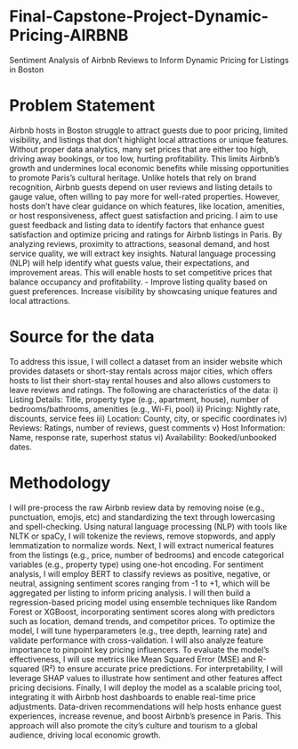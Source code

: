 # Final-Capstone-Project-Dynamic-Pricing-AIRBNB
Sentiment Analysis of Airbnb Reviews to Inform Dynamic Pricing for Listings in Boston

# Problem Statement
Airbnb hosts in Boston struggle to attract guests due to poor pricing, limited visibility, and listings that don't highlight local attractions or unique features. Without proper data analytics, many set prices that are either too high, driving away bookings, or too low, hurting profitability. This limits Airbnb’s growth and undermines local economic benefits while missing opportunities to promote Paris’s cultural heritage. Unlike hotels that rely on brand recognition, Airbnb guests depend on user reviews and listing details to gauge value, often willing to pay more for well-rated properties. However, hosts don’t have clear guidance on which features, like location, amenities, or host responsiveness, affect guest satisfaction and pricing. 
I aim to use guest feedback and listing data to identify factors that enhance guest satisfaction and optimize pricing and ratings for Airbnb listings in Paris. By analyzing reviews, proximity to attractions, seasonal demand, and host service quality, we will extract key insights. Natural language processing (NLP) will help identify what guests value, their expectations, and improvement areas. This will enable hosts to set competitive prices that balance occupancy and profitability. - Improve listing quality based on guest preferences. Increase visibility by showcasing unique features and local attractions.

# Source for the data 
To address this issue, I will collect a dataset from an insider website which provides datasets or short-stay rentals across major cities, which offers hosts to list their short-stay rental houses and also allows customers to leave reviews and ratings. The following are characteristics of the data: 
     i) Listing Details: Title, property type (e.g., apartment, house), number of bedrooms/bathrooms, amenities (e.g., Wi-Fi, pool)
     ii) Pricing: Nightly rate, discounts, service fees
     iii) Location: County, city, or specific coordinates
     iv) Reviews: Ratings, number of reviews, guest comments
     v) Host Information: Name, response rate, superhost status
     vi) Availability: Booked/unbooked dates.

# Methodology
I will pre-process the raw Airbnb review data by removing noise (e.g., punctuation, emojis, etc) and standardizing the text through lowercasing and spell-checking. Using natural language processing (NLP) with tools like NLTK or spaCy, I will tokenize the reviews, remove stopwords, and apply lemmatization to normalize words.
Next, I will extract numerical features from the listings (e.g., price, number of bedrooms) and encode categorical variables (e.g., property type) using one-hot encoding. For sentiment analysis, I will employ BERT to classify reviews as positive, negative, or neutral, assigning sentiment scores ranging from -1 to +1, which will be aggregated per listing to inform pricing analysis. I will then build a regression-based pricing model using ensemble techniques like Random Forest or XGBoost, incorporating sentiment scores along with predictors such as location, demand trends, and competitor prices. To optimize the model, I will tune hyperparameters (e.g., tree depth, learning rate) and validate performance with cross-validation. I will also analyze feature importance to pinpoint key pricing influencers.
To evaluate the model’s effectiveness, I will use metrics like Mean Squared Error (MSE) and R-squared (R²) to ensure accurate price predictions. For interpretability, I will leverage SHAP values to illustrate how sentiment and other features affect pricing decisions. Finally, I will deploy the model as a scalable pricing tool, integrating it with Airbnb host dashboards to enable real-time price adjustments.
Data-driven recommendations will help hosts enhance guest experiences, increase revenue, and boost Airbnb’s presence in Paris. This approach will also promote the city’s culture and tourism to a global audience, driving local economic growth.
